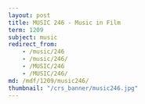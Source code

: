```yaml
---
layout: post
title: MUSIC 246 - Music in Film
term: 1209
subject: music
redirect_from:
    - /music/246
    - /music/246/
    - /MUSIC/246
    - /MUSIC/246/
md: /mdf/1209/music246/
thumbnail: "/crs_banner/music246.jpg"
---
```

